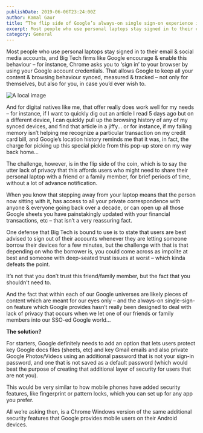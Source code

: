 ```yaml
---
publishDate: 2019-06-06T23:24:00Z
author: Kamal Gaur
title: “The flip side of Google’s always-on single sign-on experience is the lack of privacy when you need it the most” 
excerpt: Most people who use personal laptops stay signed in to their email & social media accounts, and Big Tech firms like Google encourage & enable… 
category: General
---
```


Most people who use personal laptops stay signed in to their email & social media accounts, and Big Tech firms like Google encourage & enable this behaviour – for instance, Chrome asks you to ‘sign in’ to your browser by using your Google account credentials. That allows Google to keep all your content & browsing behaviour synced, measured & tracked – not only for themselves, but also for you, in case you’d ever wish to.

![A local image](/images/image-2.png)

And for digital natives like me, that offer really does work well for my needs – for instance, if I want to quickly dig out an article I read 5 days ago but on a different device, I can quickly pull up the browsing history of any of my synced devices, and find that article in a jiffy… or for instance, if my failing memory isn’t helping me recognize a particular transaction on my credit card bill, and Google’s location history reminds me that it was, in fact, the charge for picking up this special pickle from this pop-up store on my way back home…

The challenge, however, is in the flip side of the coin, which is to say the utter lack of privacy that this affords users who might need to share their personal laptop with a friend or a family member, for brief periods of time, without a lot of advance notification.

When you know that stepping away from your laptop means that the person now sitting with it, has access to all your private correspondence with anyone & everyone going back over a decade, or can open up all those Google sheets you have painstakingly updated with your financial transactions, etc – that isn’t a very reassuring fact.

One defense that Big Tech is bound to use is to state that users are best advised to sign out of their accounts whenever they are letting someone borrow their devices for a few minutes, but the challenge with that is that depending on who the borrower is, you could come across as impolite at best and someone with deep-seated trust issues at worst – which kinda defeats the point.

It’s not that you don’t trust this friend/family member, but the fact that you shouldn’t need to.

And the fact that within each of our Google universes are likely pieces of content which are meant for our eyes only – and the always-on single-sign-on feature which Google provides hasn’t really been designed to deal with lack of privacy that occurs when we let one of our friends or family members into our SSO-ed Google world…

**The solution?**

For starters, Google definitely needs to add an option that lets users protect key Google docs files (sheets, etc) and key Gmail emails and also private Google Photos/Videos using an additional password that is not your sign-in password, and one that is not saved as a default password (which would beat the purpose of creating that additional layer of security for users that are not you).

This would be very similar to how mobile phones have added security features, like fingerprint or pattern locks, which you can set up for any app you prefer.

All we’re asking then, is a Chrome Windows version of the same additional security features that Google provides mobile users on their Android devices.
